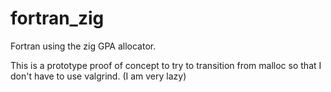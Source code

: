 # fortran_zig
Fortran using the zig GPA allocator.

This is a prototype proof of concept to try to transition from malloc so that I don't have to use valgrind. (I am very lazy)
